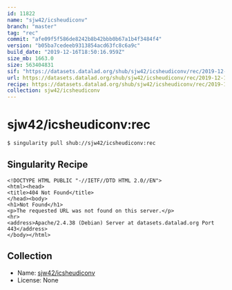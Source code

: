 ```yaml
---
id: 11822
name: "sjw42/icsheudiconv"
branch: "master"
tag: "rec"
commit: "afe09f5f586de8242b8b42bbb0b67a1b4f3484f4"
version: "b05ba7cedeeb9313854acd63fc8c6a9c"
build_date: "2019-12-16T18:50:16.959Z"
size_mb: 1663.0
size: 563404831
sif: "https://datasets.datalad.org/shub/sjw42/icsheudiconv/rec/2019-12-16-afe09f5f-b05ba7ce/b05ba7cedeeb9313854acd63fc8c6a9c.sif"
url: https://datasets.datalad.org/shub/sjw42/icsheudiconv/rec/2019-12-16-afe09f5f-b05ba7ce/
recipe: https://datasets.datalad.org/shub/sjw42/icsheudiconv/rec/2019-12-16-afe09f5f-b05ba7ce/Singularity
collection: sjw42/icsheudiconv
---
```


# sjw42/icsheudiconv:rec

```bash
$ singularity pull shub://sjw42/icsheudiconv:rec
```

## Singularity Recipe

```singularity
<!DOCTYPE HTML PUBLIC "-//IETF//DTD HTML 2.0//EN">
<html><head>
<title>404 Not Found</title>
</head><body>
<h1>Not Found</h1>
<p>The requested URL was not found on this server.</p>
<hr>
<address>Apache/2.4.38 (Debian) Server at datasets.datalad.org Port 443</address>
</body></html>
```

## Collection

 - Name: [sjw42/icsheudiconv](https://github.com/sjw42/icsheudiconv)
 - License: None

